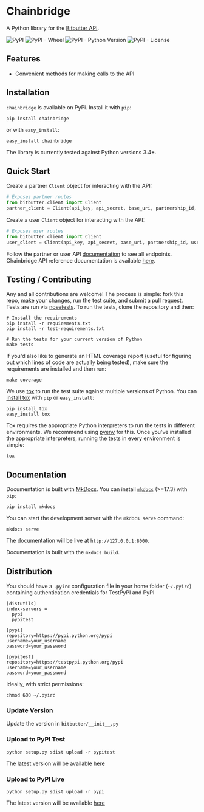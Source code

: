 # Chainbridge

A Python library for the [Bitbutter API](https://docs.bitbutter.com/).

![PyPI](https://img.shields.io/pypi/v/chainbridge.svg)
![PyPI - Wheel](https://img.shields.io/pypi/wheel/chainbridge.svg)
![PyPI - Python Version](https://img.shields.io/pypi/pyversions/chainbridge.svg)
![PyPI - License](https://img.shields.io/pypi/l/chainbridge.svg)

## Features

* Convenient methods for making calls to the API

## Installation

`chainbridge` is available on PyPi. Install it with `pip`:

```
pip install chainbridge
```

or with `easy_install`:

```
easy_install chainbridge
```

The library is currently tested against Python versions 3.4+.

## Quick Start

Create a partner `Client` object for interacting with the API:

```python
# Exposes partner routes
from bitbutter.client import Client
partner_client = Client(api_key, api_secret, base_uri, partnership_id, partner_id)
```

Create a user `Client` object for interacting with the API:

```python
# Exposes user routes
from bitbutter.client import Client
user_client = Client(api_key, api_secret, base_uri, partnership_id, user_id)
```

Follow the partner or user API [documentation](https://docs.bitbutter.com/) to see all endpoints. Chainbridge API reference documentation is available [here](https://polyledger.github.io/chainbridge).

## Testing / Contributing

Any and all contributions are welcome! The process is simple: fork this repo, make your changes, run the test suite, and submit a pull request. Tests are run via [nosetests](https://nose.readthedocs.org/en/latest/). To run the tests, clone the repository and then:

```
# Install the requirements
pip install -r requirements.txt
pip install -r test-requirements.txt

# Run the tests for your current version of Python
make tests
```

If you'd also like to generate an HTML coverage report (useful for figuring out which lines of code are actually being tested), make sure the requirements are installed and then run:

```
make coverage
```

We use [tox](https://tox.readthedocs.org/en/latest/) to run the test suite against multiple versions of Python. You can [install tox](http://tox.readthedocs.org/en/latest/install.html) with `pip` or `easy_install`:

```
pip install tox
easy_install tox
```

Tox requires the appropriate Python interpreters to run the tests in different environments. We recommend using [pyenv](https://github.com/yyuu/pyenv#installation) for this. Once you've installed the appropriate interpreters, running the tests in every environment is simple:

```
tox
```

## Documentation

Documentation is built with [MkDocs](http://www.mkdocs.org/about/release-notes/). You can install [`mkdocs`](http://www.mkdocs.org) (>=17.3) with `pip`:

```
pip install mkdocs
```

You can start the development server with the `mkdocs serve` command:

```
mkdocs serve
```

The documentation will be live at `http://127.0.0.1:8000`.

Documentation is built with the `mkdocs build`.

## Distribution

You should have a `.pyirc` configuration file in your home folder (`~/.pyirc`) containing authentication credentials for TestPyPI and PyPI

```
[distutils]
index-servers =
  pypi
  pypitest

[pypi]
repository=https://pypi.python.org/pypi
username=your_username
password=your_password

[pypitest]
repository=https://testpypi.python.org/pypi
username=your_username
password=your_password
```

Ideally, with strict permissions:

```
chmod 600 ~/.pyirc
```

### Update Version

Update the version in `bitbutter/__init__.py`

### Upload to PyPI Test

```
python setup.py sdist upload -r pypitest
```

The latest version will be available [here](https://test.pypi.org/project/chainbridge/)

### Upload to PyPI Live

```
python setup.py sdist upload -r pypi
```

The latest version will be available [here](https://pypi.org/project/chainbridge/)
